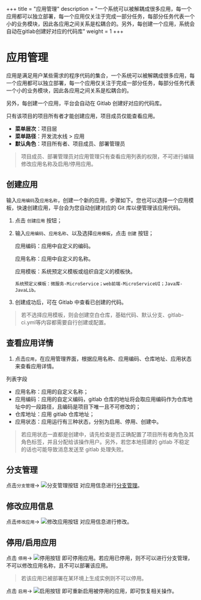 ﻿+++
title = "应用管理"
description = "一个系统可以被解耦成很多应用，每一个应用都可以独立部署，每一个应用仅关注于完成一部分任务，每部分任务代表一个小的业务模块，因此各应用之间关系是松耦合的。另外，每创建一个应用，系统会自动在gitlab创建好对应的代码库"
weight = 1
+++

# 应用管理
 
应用是满足用户某些需求的程序代码的集合，一个系统可以被解耦成很多应用，每一个应用都可以独立部署，每一个应用仅关注于完成一部分任务，每部分任务代表一个小的业务模块，因此各应用之间关系是松耦合的。

另外，每创建一个应用，平台会自动在 Gitlab 创建好对应的代码库。

只有该项目的项目所有者才能创建应用，项目成员仅能查看应用。
  
  - **菜单层次**：项目层
  - **菜单路径**：开发流水线 > 应用
  - **默认角色**：项目所有者、项目成员、部署管理员

<blockquote class="note">
  项目成员、部署管理员对应用管理只有查看应用列表的权限，不可进行编辑修改应用名称及启用/停用应用。
</blockquote>

## 创建应用

输入`应用编码`及`应用名称`，创建一个新的应用，步骤如下。您也可以选择一个应用模板，快速创建应用，平台会为您自动创建对应的 Git 库以便管理该应用代码。

 1. 点击 `创建应用` 按钮；

 1. 输入`应用编码`、`应用名称`、以及选择`应用模板`，点击 `创建` 按钮；

    应用编码：应用中自定义的编码。

    应用名称：应用中自定义的名称。

    应用模板：系统预定义模板或组织自定义的模板快。

        系统预定义模板：微服务-MicroService；web前端-MicroServiceUI；Java库-JavaLib。
      
 1. 创建成功后，可在 Gitlab 中查看已创建的代码。

<blockquote class="note">
  若不选择应用模板，则会创建空白仓库，基础代码、默认分支、gitlab-ci.yml等内容都需要自行创建或配置。
</blockquote>

## 查看应用详情

  1. 点击`应用`，在应用管理界面，根据应用名称、应用编码、仓库地址、应用状态来查看应用详情。

列表字段

 - 应用名称：应用的自定义名称；
 - 应用编码：应用的自定义编码，gitlab 仓库的地址将会取应用编码作为仓库地址中的一段路径，且编码是项目下唯一且不可修改的；
 - 仓库地址：应用 gitlab 仓库地址；
 - 应用状态：应用运行有三种状态，分别为启用、停用、创建中。

<blockquote class="note">
  若应用状态一直都是创建中，请先检查是否正确配置了项目所有者角色及其角色标签，并且分配给该操作用户。另外，若您本地搭建的 gitlab 不稳定的话也可能导致消息发送至 gitlab 处理失败。
</blockquote>

## 分支管理

点击`分支管理`→ ![分支管理按钮](/docs/user-guide/development-pipeline/image/branch_management_button.png) 对应用信息进行[分支管理](../../development-pipeline/branch-management)。

## 修改应用信息

点击`修改应用`→ ![修改应用按钮](/docs/user-guide/development-pipeline/image/update_app_button.png) 对应用信息进行修改。

## 停用/启用应用

 点击 `停用`→ ![停用按钮](/docs/user-guide/development-pipeline/image/stop_button.png) 即可停用应用。若应用已停用，则不可以进行分支管理，不可以修改应用名称，且不可以部署该应用。
 
<blockquote class="note">
  若该应用已被部署在某环境上生成实例则不可以停用。 
</blockquote>

 点击 `启用`→ ![启用按钮](/docs/user-guide/development-pipeline/image/start_button.png) 即可重新启用被停用的应用，即可恢复相关操作。
